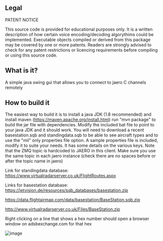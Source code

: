 ## Legal

PATENT NOTICE

This source code is provided for educational purposes only.  It is
a written description of how certain voice encoding/decoding
algorythims could be implemented.  Executable objects compiled or
derived from this package may be covered by one or more patents.
Readers are strongly advised to check for any patent restrictions or
licencing requirements before compiling or using this source code.


## What is it?

A simple java swing gui that allows you to connect to jaero C channels remotely

## How to build it

The easiest way to build it is to install a java JDK (1.8 recommended) and install maven (https://maven.apache.org/install.html)
run "mvn package" to build the jar file with dependencies. Modify the included bat file to point to your java JDK
and it should work. You will need to download a recent basestation.sqb and standingdata.sqb to be able to see aircraft
types and to use the "mil" only properties file option. A sample properties file is included, modify it to suite
your needs. It has some details on the various keys. Note that the ZMQ topic is hardcoded to JAERO in this client. Make
sure you use the same topic in each jaero instance (check there are no spaces before or after the topic name in jaero)

Link for standingdata database:
https://www.virtualradarserver.co.uk/FlightRoutes.aspx

Links for basestation database:
https://jetvision.de/resources/sqb_databases/basestation.zip

https://data.flightairmap.com/data/basestation/BaseStation.sqb.zip

http://www.virtualradarserver.co.uk/Files/BaseStation.zip

Right clicking on a line that shows a hex number should open a browser window on adsbexchange.com for that hex

![image](https://user-images.githubusercontent.com/31091871/141615219-525ca349-7940-45a5-bcae-74211e604c8a.png)



